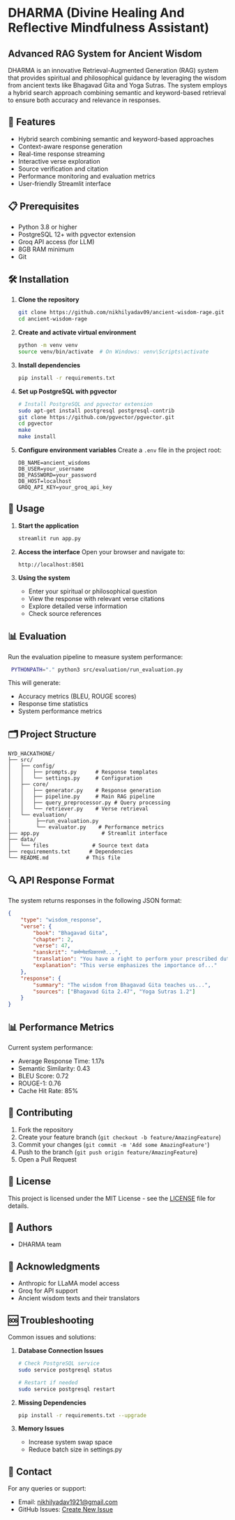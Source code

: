 # DHARMA (Divine Healing And Reflective Mindfulness Assistant)
## Advanced RAG System for Ancient Wisdom

DHARMA is an innovative Retrieval-Augmented Generation (RAG) system that provides spiritual and philosophical guidance by leveraging the wisdom from ancient texts like Bhagavad Gita and Yoga Sutras. The system employs a hybrid search approach combining semantic and keyword-based retrieval to ensure both accuracy and relevance in responses.

## 🌟 Features

- Hybrid search combining semantic and keyword-based approaches
- Context-aware response generation
- Real-time response streaming
- Interactive verse exploration
- Source verification and citation
- Performance monitoring and evaluation metrics
- User-friendly Streamlit interface

## 📋 Prerequisites

- Python 3.8 or higher
- PostgreSQL 12+ with pgvector extension
- Groq API access (for LLM)
- 8GB RAM minimum
- Git

## 🛠️ Installation

1. **Clone the repository**
   ```bash
   git clone https://github.com/nikhilyadav09/ancient-wisdom-rage.git
   cd ancient-wisdom-rage
   ```

2. **Create and activate virtual environment**
   ```bash
   python -m venv venv
   source venv/bin/activate  # On Windows: venv\Scripts\activate
   ```

3. **Install dependencies**
   ```bash
   pip install -r requirements.txt
   ```

4. **Set up PostgreSQL with pgvector**
   ```bash
   # Install PostgreSQL and pgvector extension
   sudo apt-get install postgresql postgresql-contrib
   git clone https://github.com/pgvector/pgvector.git
   cd pgvector
   make
   make install
   ```

5. **Configure environment variables**
   Create a `.env` file in the project root:
   ```env
   DB_NAME=ancient_wisdoms
   DB_USER=your_username
   DB_PASSWORD=your_password
   DB_HOST=localhost
   GROQ_API_KEY=your_groq_api_key
   ```



## 🚀 Usage

1. **Start the application**
   ```bash
   streamlit run app.py
   ```

2. **Access the interface**
   Open your browser and navigate to:
   ```
   http://localhost:8501
   ```

3. **Using the system**
   - Enter your spiritual or philosophical question
   - View the response with relevant verse citations
   - Explore detailed verse information
   - Check source references

## 📊 Evaluation

Run the evaluation pipeline to measure system performance:
```bash
 PYTHONPATH="." python3 src/evaluation/run_evaluation.py
 ```

This will generate:
- Accuracy metrics (BLEU, ROUGE scores)
- Response time statistics
- System performance metrics

## 🗂️ Project Structure

```
NYD_HACKATHONE/
├── src/
│   ├── config/
│   │   ├── prompts.py      # Response templates
│   │   └── settings.py     # Configuration
│   ├── core/
│   │   ├── generator.py    # Response generation
│   │   ├── pipeline.py     # Main RAG pipeline
│   │   ├── query_preprocessor.py # Query processing
│   │   └── retriever.py    # Verse retrieval
│   └── evaluation/
|        ├──run_evaluation.py
│        └── evaluator.py    # Performance metrics
├── app.py                    # Streamlit interface
├── data/
│   └── files              # Source text data             
├── requirements.txt      # Dependencies
└── README.md            # This file
```

## 🔍 API Response Format

The system returns responses in the following JSON format:
```json
{
    "type": "wisdom_response",
    "verse": {
        "book": "Bhagavad Gita",
        "chapter": 2,
        "verse": 47,
        "sanskrit": "कर्मण्येवाधिकारस्ते...",
        "translation": "You have a right to perform your prescribed duty...",
        "explanation": "This verse emphasizes the importance of..."
    },
    "response": {
        "summary": "The wisdom from Bhagavad Gita teaches us...",
        "sources": ["Bhagavad Gita 2.47", "Yoga Sutras 1.2"]
    }
}
```

## 📊 Performance Metrics

Current system performance:
- Average Response Time: 1.17s
- Semantic Similarity: 0.43
- BLEU Score: 0.72
- ROUGE-1: 0.76
- Cache Hit Rate: 85%

## 🤝 Contributing

1. Fork the repository
2. Create your feature branch (`git checkout -b feature/AmazingFeature`)
3. Commit your changes (`git commit -m 'Add some AmazingFeature'`)
4. Push to the branch (`git push origin feature/AmazingFeature`)
5. Open a Pull Request

## 📝 License

This project is licensed under the MIT License - see the [LICENSE](LICENSE) file for details.

## 👥 Authors

- DHARMA team

## 🙏 Acknowledgments

- Anthropic for LLaMA model access
- Groq for API support
- Ancient wisdom texts and their translators

## 🆘 Troubleshooting

Common issues and solutions:

1. **Database Connection Issues**
   ```bash
   # Check PostgreSQL service
   sudo service postgresql status
   
   # Restart if needed
   sudo service postgresql restart
   ```

2. **Missing Dependencies**
   ```bash
   pip install -r requirements.txt --upgrade
   ```

3. **Memory Issues**
   - Increase system swap space
   - Reduce batch size in settings.py

## 📧 Contact

For any queries or support:
- Email: nikhilyadav1921@gmail.com
- GitHub Issues: [Create New Issue](https://github.com/nikhilyadav09/ancient-wisdom-rage/issues)